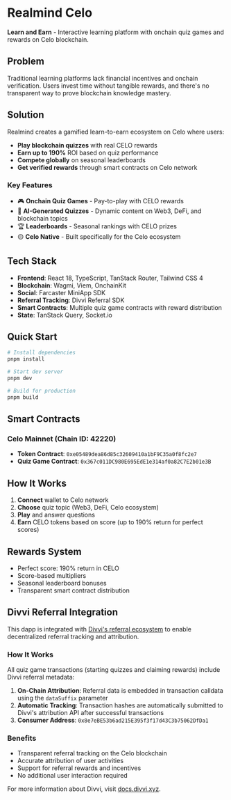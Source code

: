 # Realmind Celo

**Learn and Earn** - Interactive learning platform with onchain quiz games and rewards on Celo blockchain.

## Problem

Traditional learning platforms lack financial incentives and onchain verification. Users invest time without tangible rewards, and there's no transparent way to prove blockchain knowledge mastery.

## Solution

Realmind creates a gamified learn-to-earn ecosystem on Celo where users:
- **Play blockchain quizzes** with real CELO rewards
- **Earn up to 190%** ROI based on quiz performance
- **Compete globally** on seasonal leaderboards
- **Get verified rewards** through smart contracts on Celo network

### Key Features
- 🎮 **Onchain Quiz Games** - Pay-to-play with CELO rewards
- 🧠 **AI-Generated Quizzes** - Dynamic content on Web3, DeFi, and blockchain topics
- 🏆 **Leaderboards** - Seasonal rankings with CELO prizes
- 🟡 **Celo Native** - Built specifically for the Celo ecosystem

## Tech Stack

- **Frontend**: React 18, TypeScript, TanStack Router, Tailwind CSS 4
- **Blockchain**: Wagmi, Viem, OnchainKit
- **Social**: Farcaster MiniApp SDK
- **Referral Tracking**: Divvi Referral SDK
- **Smart Contracts**: Multiple quiz game contracts with reward distribution
- **State**: TanStack Query, Socket.io

## Quick Start

```bash
# Install dependencies
pnpm install

# Start dev server
pnpm dev

# Build for production
pnpm build
```

## Smart Contracts

### Celo Mainnet (Chain ID: 42220)
- **Token Contract**: `0xe05489dea86d85c32609410a1bF9C35a0f8fc2e7`
- **Quiz Game Contract**: `0x367c011DC980E695EdE1e314af0a82C7E2b01e3B`

## How It Works

1. **Connect** wallet to Celo network
2. **Choose** quiz topic (Web3, DeFi, Celo ecosystem)
3. **Play** and answer questions
4. **Earn** CELO tokens based on score (up to 190% return for perfect scores)

## Rewards System

- Perfect score: 190% return in CELO
- Score-based multipliers
- Seasonal leaderboard bonuses
- Transparent smart contract distribution

## Divvi Referral Integration

This dapp is integrated with [Divvi's referral ecosystem](https://divvi.xyz) to enable decentralized referral tracking and attribution.

### How It Works

All quiz game transactions (starting quizzes and claiming rewards) include Divvi referral metadata:

1. **On-Chain Attribution**: Referral data is embedded in transaction calldata using the `dataSuffix` parameter
2. **Automatic Tracking**: Transaction hashes are automatically submitted to Divvi's attribution API after successful transactions
3. **Consumer Address**: `0x8e7eBE53b6ad215E395f3f17d43C3b75062DfDa1`

### Benefits

- Transparent referral tracking on the Celo blockchain
- Accurate attribution of user activities
- Support for referral rewards and incentives
- No additional user interaction required

For more information about Divvi, visit [docs.divvi.xyz](https://docs.divvi.xyz/).
